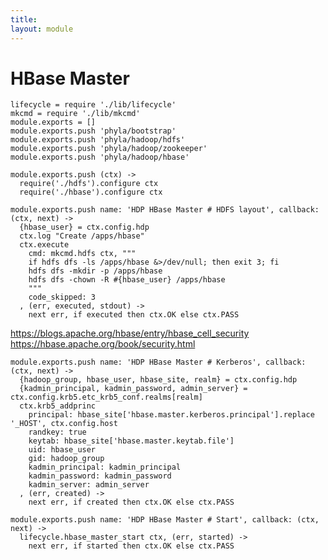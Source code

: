 ```yaml
---
title: 
layout: module
---
```


# HBase Master

    lifecycle = require './lib/lifecycle'
    mkcmd = require './lib/mkcmd'
    module.exports = []
    module.exports.push 'phyla/bootstrap'
    module.exports.push 'phyla/hadoop/hdfs'
    module.exports.push 'phyla/hadoop/zookeeper'
    module.exports.push 'phyla/hadoop/hbase'

    module.exports.push (ctx) ->
      require('./hdfs').configure ctx
      require('./hbase').configure ctx

    module.exports.push name: 'HDP HBase Master # HDFS layout', callback: (ctx, next) ->
      {hbase_user} = ctx.config.hdp
      ctx.log "Create /apps/hbase"
      ctx.execute
        cmd: mkcmd.hdfs ctx, """
        if hdfs dfs -ls /apps/hbase &>/dev/null; then exit 3; fi
        hdfs dfs -mkdir -p /apps/hbase
        hdfs dfs -chown -R #{hbase_user} /apps/hbase
        """
        code_skipped: 3
      , (err, executed, stdout) ->
        next err, if executed then ctx.OK else ctx.PASS

https://blogs.apache.org/hbase/entry/hbase_cell_security
https://hbase.apache.org/book/security.html

    module.exports.push name: 'HDP HBase Master # Kerberos', callback: (ctx, next) ->
      {hadoop_group, hbase_user, hbase_site, realm} = ctx.config.hdp
      {kadmin_principal, kadmin_password, admin_server} = ctx.config.krb5.etc_krb5_conf.realms[realm]
      ctx.krb5_addprinc
        principal: hbase_site['hbase.master.kerberos.principal'].replace '_HOST', ctx.config.host
        randkey: true
        keytab: hbase_site['hbase.master.keytab.file']
        uid: hbase_user
        gid: hadoop_group
        kadmin_principal: kadmin_principal
        kadmin_password: kadmin_password
        kadmin_server: admin_server
      , (err, created) ->
        next err, if created then ctx.OK else ctx.PASS

    module.exports.push name: 'HDP HBase Master # Start', callback: (ctx, next) ->
      lifecycle.hbase_master_start ctx, (err, started) ->
        next err, if started then ctx.OK else ctx.PASS




